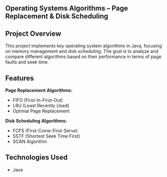 ## Operating Systems Algorithms – Page Replacement & Disk Scheduling
## Project Overview
This project implements key operating system algorithms in Java, focusing on memory management and disk scheduling. The goal is to analyze and compare different algorithms based on their performance in terms of page faults and seek time.
## Features
**Page Replacement Algorithms:** 
- FIFO (First-In-First-Out)
- LRU (Least Recently Used)
- Optimal Page Replacement
  
**Disk Scheduling Algorithms:**
- FCFS (First-Come-First-Serve)
- SSTF (Shortest Seek Time First)
- SCAN Algorithm
## Technologies Used
- Java 
